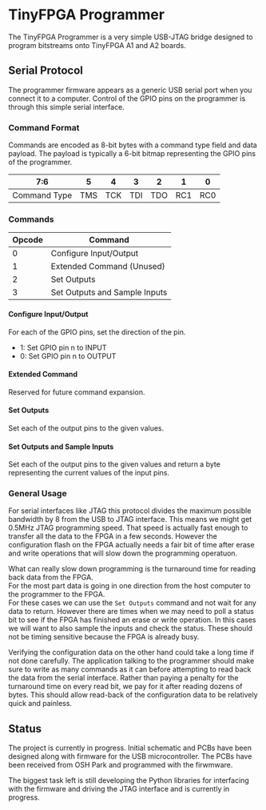 # TinyFPGA Programmer ##
The TinyFPGA Programmer is a very simple USB-JTAG bridge designed to 
program bitstreams onto TinyFPGA A1 and A2 boards.  

## Serial Protocol
The programmer firmware appears as a generic USB serial port when you connect it
to a computer.  Control of the GPIO pins on the programmer is through this simple
serial interface.  

### Command Format
Commands are encoded as 8-bit bytes with a command type field and data payload.
The payload is typically a 6-bit bitmap representing the GPIO pins of the programmer.

|      7:6     | 5 | 4 | 3 | 2 | 1 | 0 |
|--------------|---|---|---|---|---|---|
| Command Type |TMS|TCK|TDI|TDO|RC1|RC0|

### Commands

|Opcode |             Command           |
|-------|-------------------------------|
|   0   | Configure Input/Output        |
|   1   | Extended Command (Unused)     |
|   2   | Set Outputs                   |
|   3   | Set Outputs and Sample Inputs |

#### Configure Input/Output
For each of the GPIO pins, set the direction of the pin.  
* 1: Set GPIO pin n to INPUT
* 0: Set GPIO pin n to OUTPUT

#### Extended Command
Reserved for future command expansion.

#### Set Outputs
Set each of the output pins to the given values.

#### Set Outputs and Sample Inputs
Set each of the output pins to the given values and return a byte representing
the current values of the input pins.  

### General Usage
For serial interfaces like JTAG this protocol divides the maximum possible bandwidth
by 8 from the USB to JTAG interface.  This means we might get 0.5MHz JTAG programming speed.
That speed is actually fast enough to transfer all the data to the FPGA in a few seconds.  However
the configuration flash on the FPGA actually needs a fair bit of time after erase and write operations
that will slow down the programming operatuon.

What can really slow down programming is the turnaround time for reading back data from the FPGA.  
For the most part data is going in one direction from the host computer to the programmer to the FPGA.  
For these cases we can  use the `Set Outputs` command and not wait for any data to return.  However 
there are times when we may  need to poll a status bit to see if the FPGA has finished an erase or 
write operation.  In this cases we will want to also sample the inputs and check the status.  These 
should not be timing sensitive because the FPGA is already busy.

Verifying the configuration data on the other hand could take a long time if not done carefully.  The
application talking to the programmer should make sure to write as many commands as it can before attempting
to read back the data from the serial interface.  Rather than paying a penalty for the turnaround time on
every read bit, we pay for it after reading dozens of bytes.  This should allow read-back of the configuration
data to be relatively quick and painless.

## Status
The project is currently in progress.  Initial schematic and PCBs have
been designed along with firmware for the USB microcontroller.  The PCBs
have been received from OSH Park and programmed with the firwmware.

The biggest task left is still developing the Python libraries for interfacing 
with the firmware and driving the JTAG interface and is currently in progress.
